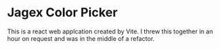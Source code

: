 # Jagex Color Picker

This is a react web applcation created by Vite. I threw this together in an hour on request and was in the middle of a refactor. 


